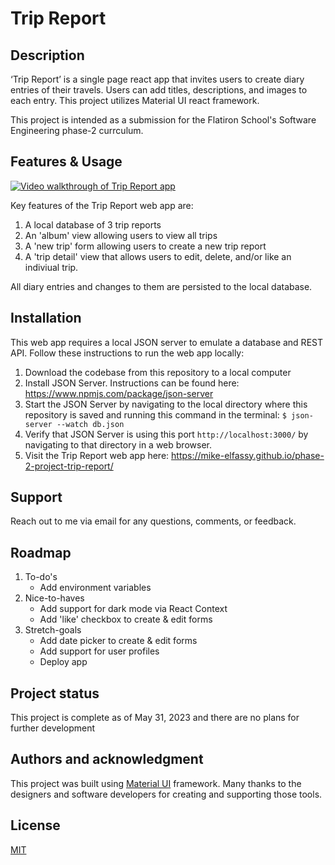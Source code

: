 # Trip Report

## Description

‘Trip Report’ is a single page react app that invites users to create diary entries of their travels. Users can add titles, descriptions, and images to each entry. This project utilizes Material UI react framework.

This project is intended as a submission for the Flatiron School's Software Engineering phase-2 currculum.

## Features & Usage

[![Video walkthrough of Trip Report app](https://cdn.loom.com/sessions/thumbnails/d98c59ee811546118cb266a68d5c9375-with-play.gif)](https://www.loom.com/share/d98c59ee811546118cb266a68d5c9375)

Key features of the Trip Report web app are:
1. A local database of 3 trip reports
2. An 'album' view allowing users to view all trips
3. A 'new trip' form allowing users to create a new trip report
4. A 'trip detail' view that allows users to edit, delete, and/or like an indiviual trip.

All diary entries and changes to them are persisted to the local database.

## Installation

This web app requires a local JSON server to emulate a database and REST API. Follow these instructions to run the web app locally:
1. Download the codebase from this repository to a local computer
2. Install JSON Server. Instructions can be found here: https://www.npmjs.com/package/json-server
3. Start the JSON Server by navigating to the local directory where this repository is saved and running this command in the terminal: `$ json-server --watch db.json`
4. Verify that JSON Server is using this port `http://localhost:3000/` by navigating to that directory in a web browser.
5. Visit the Trip Report web app here: https://mike-elfassy.github.io/phase-2-project-trip-report/

## Support

Reach out to me via email for any questions, comments, or feedback. 

## Roadmap

1. To-do's
    * Add environment variables
2. Nice-to-haves
    * Add support for dark mode via React Context
    * Add 'like' checkbox to create & edit forms 
3. Stretch-goals
    * Add date picker to create & edit forms
    * Add support for user profiles
    * Deploy app


## Project status

This project is complete as of May 31, 2023 and there are no plans for further development

## Authors and acknowledgment

This project was built using [Material UI](https://mui.com/) framework. Many thanks to the designers and software developers for creating and supporting those tools.

## License

[MIT](https://choosealicense.com/licenses/mit/)